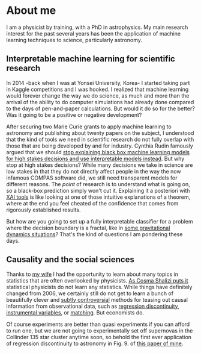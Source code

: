 # About me

I am a physicist by training, with a PhD in astrophysics. My main research interest for the past several years has been the application of machine learning techniques to science, particularly astronomy.

## Interpretable machine learning for scientific research
In 2014 -back when I was at Yonsei University, Korea- I started taking part in Kaggle competitions and I was hooked. I realized that machine learning would forever change the way we do science, as much and more than the arrival of the ability to do computer simulations had already done compared to the days of pen-and-paper calculations. But would it do so for the better? Was it going to be a positive or negative development?

After securing two Marie Curie grants to apply machine learning to astronomy and publishing about twenty papers on the subject, I understood that the kind of tools we need in scientific research do not fully overlap with those that are being developed by and for industry. Cynthia Rudin famously argued that we should [stop explaining black box machine learning models for high stakes decisions and use interpretable models instead](https://www.nature.com/articles/s42256-019-0048-x). But why stop at high stakes decisions? While many decisions we take in science are low stakes in that they do not directly affect people in the way the now infamous COMPAS software did, we still need transparent models for different reasons. The _point_ of research is to understand what is going on, so a black-box prediction simply won't cut it. Explaining it a posteriori with [XAI tools](https://christophm.github.io/interpretable-ml-book) is like looking at one of those intuitive explanations of a theorem, where at the end you feel cheated of the confidence that comes from rigorously established results.

But how are you going to set up a fully interpretable classifier for a problem where the decision boundary is a fractal, like in [some gravitational dynamics situations](https://gitlab.com/mariomario/3bodyclassifierxai)? That's the kind of questions I am pondering these days.

## Causality and the social sciences

Thanks to [my wife](https://nadiiamatsiuk.com) I had the opportunity to learn about many topics in statistics that are often overlooked by physicists. [As Cosma Shalizi puts it](http://bactra.org/weblog/517.html) statistical physicists do not learn any statistics. While things have definitely changed from 2006, we certainly still do not get to learn a bunch of beautifully clever and [subtly controversial](https://mungowitzend.blogspot.com/2015/09/friends-dont-let-friends-do-iv.html) methods for teasing out causal information from observational data, such as [regression discontinuity](https://en.wikipedia.org/wiki/Regression_discontinuity_design), [instrumental variables](https://en.wikipedia.org/wiki/Instrumental_variables_estimation), or [matching](https://en.wikipedia.org/wiki/Propensity_score_matching). But economists do.

Of course experiments are better than quasi experiments if you can afford to run one, but we are not going to experimentally set off supernovas in the Collinder 135 star cluster anytime soon, so behold the first ever application of regression discontinuity to astronomy in Fig. 9. of [this paper of mine](https://arxiv.org/abs/2106.07658).
